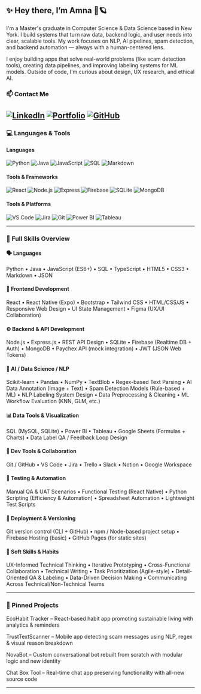 <h2>✨ Hey there, I’m Amna 🌙🪐</h2>

I'm a Master's graduate in Computer Science & Data Science based in New York. I build systems that turn raw data, backend logic, and user needs into clear, scalable tools. My work focuses on NLP, AI pipelines, spam detection, and backend automation — always with a human-centered lens.

I enjoy building apps that solve real-world problems (like scam detection tools), creating data pipelines, and improving labeling systems for ML models. Outside of code, I'm curious about design, UX research, and ethical AI.


### 📫 Contact Me

[![LinkedIn](https://img.shields.io/badge/-LinkedIn-blue?style=flat-square&logo=linkedin&logoColor=white)](https://linkedin.com/in/amvakh)
[![Portfolio](https://img.shields.io/badge/-Portfolio-black?style=flat-square&logo=vercel)](https://amvakh.co)
[![GitHub](https://img.shields.io/badge/-GitHub-181717?style=flat-square&logo=github)](https://github.com/amvakh)
---

### 💻 Languages & Tools

#### Languages

![Python](https://img.shields.io/badge/-Python-3776AB?style=flat-square&logo=python&logoColor=white)
![Java](https://img.shields.io/badge/-Java-007396?style=flat-square&logo=java&logoColor=white)
![JavaScript](https://img.shields.io/badge/-JavaScript-F7DF1E?style=flat-square&logo=javascript&logoColor=black)
![SQL](https://img.shields.io/badge/-SQL-4479A1?style=flat-square&logo=postgresql&logoColor=white)
![Markdown](https://img.shields.io/badge/-Markdown-000000?style=flat-square&logo=markdown)

#### Tools & Frameworks

![React](https://img.shields.io/badge/-React-61DAFB?style=flat-square&logo=react&logoColor=black)
![Node.js](https://img.shields.io/badge/-Node.js-339933?style=flat-square&logo=nodedotjs&logoColor=white)
![Express](https://img.shields.io/badge/-Express-000000?style=flat-square&logo=express&logoColor=white)
![Firebase](https://img.shields.io/badge/-Firebase-FFCA28?style=flat-square&logo=firebase&logoColor=black)
![SQLite](https://img.shields.io/badge/-SQLite-003B57?style=flat-square&logo=sqlite&logoColor=white)
![MongoDB](https://img.shields.io/badge/-MongoDB-47A248?style=flat-square&logo=mongodb&logoColor=white)

#### Tools & Platforms

![VS Code](https://img.shields.io/badge/-VS%20Code-007ACC?style=flat-square&logo=visual-studio-code&logoColor=white)
![Jira](https://img.shields.io/badge/-Jira-0052CC?style=flat-square&logo=jira&logoColor=white)
![Git](https://img.shields.io/badge/-Git-F05032?style=flat-square&logo=git&logoColor=white)
![Power BI](https://img.shields.io/badge/-Power%20BI-F2C811?style=flat-square&logo=powerbi&logoColor=black)
![Tableau](https://img.shields.io/badge/-Tableau-E97627?style=flat-square&logo=tableau&logoColor=white)

---

### 🧠 Full Skills Overview

#### 🗣️ Languages
Python • Java • JavaScript (ES6+) • SQL • TypeScript • HTML5 • CSS3 • Markdown • JSON

#### 🎨 Frontend Development
React • React Native (Expo) • Bootstrap • Tailwind CSS • HTML/CSS/JS • Responsive Web Design • UI State Management • Figma (UX/UI Collaboration)

#### ⚙️ Backend & API Development
Node.js • Express.js • REST API Design • SQLite • Firebase (Realtime DB + Auth) • MongoDB • Paychex API (mock integration) • JWT (JSON Web Tokens)

#### 🤖 AI / Data Science / NLP
Scikit-learn • Pandas • NumPy • TextBlob • Regex-based Text Parsing • AI Data Annotation (Image + Text) • Spam Detection Models (Rule-based + ML) • NLP Labeling System Design • Data Preprocessing & Cleaning • ML Workflow Evaluation (KNN, GLM, etc.)

#### 📊 Data Tools & Visualization
SQL (MySQL, SQLite) • Power BI • Tableau • Google Sheets (Formulas + Charts) • Data Label QA / Feedback Loop Design

#### 🧰 Dev Tools & Collaboration
Git / GitHub • VS Code • Jira • Trello • Slack • Notion • Google Workspace

#### 🧪 Testing & Automation
Manual QA & UAT Scenarios • Functional Testing (React Native) • Python Scripting (Efficiency & Automation) • Spreadsheet Automation • Lightweight Test Scripts

#### 🚀 Deployment & Versioning
Git version control (CLI + GitHub) • npm / Node-based project setup • Firebase Hosting (basic) • GitHub Pages (for static sites)

#### 🌱 Soft Skills & Habits
UX-Informed Technical Thinking • Iterative Prototyping • Cross-Functional Collaboration • Technical Writing • Task Prioritization (Agile-style) • Detail-Oriented QA & Labeling • Data-Driven Decision Making • Communicating Across Technical/Non-Technical Teams

---

### 📌 Pinned Projects 

EcoHabit Tracker – React-based habit app promoting sustainable living with analytics & reminders

TrustTextScanner – Mobile app detecting scam messages using NLP, regex & visual reason breakdown

NovaBot – Custom conversational bot rebuilt from scratch with modular logic and new identity

Chat Box Tool – Real-time chat app preserving functionality with all-new source code


---
